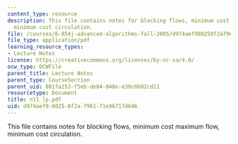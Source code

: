```yaml
---
content_type: resource
description: This file contains notes for blocking flows, minimum cost maximum flow,
  minimum cost circulation.
file: /courses/6-854j-advanced-algorithms-fall-2005/d974aef980258f2a796171e96717d646_n11_lp.pdf
file_type: application/pdf
learning_resource_types:
- Lecture Notes
license: https://creativecommons.org/licenses/by-nc-sa/4.0/
ocw_type: OCWFile
parent_title: Lecture Notes
parent_type: CourseSection
parent_uid: 801fa253-f5eb-de84-048e-e39c0b02cd11
resourcetype: Document
title: n11_lp.pdf
uid: d974aef9-8025-8f2a-7961-71e96717d646
---
```

This file contains notes for blocking flows, minimum cost maximum flow, minimum cost circulation.